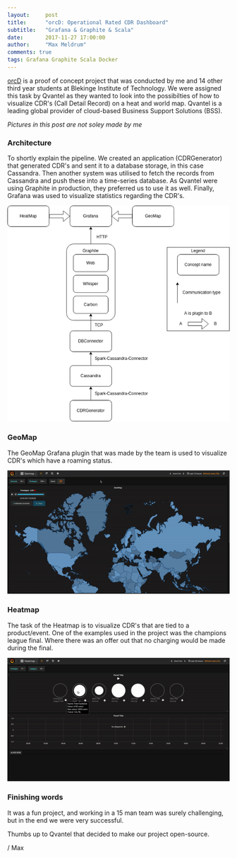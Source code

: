 ```yaml
---
layout:     post
title:      "orcD: Operational Rated CDR Dashboard"
subtitle:   "Grafana & Graphite & Scala"
date:       2017-11-27 17:00:00
author:     "Max Meldrum"
comments: true
tags: Grafana Graphite Scala Docker
---
```


[orcD](https://github.com/qvantel/orcd) is a proof of concept project that was conducted by me and 14 other third year students at Blekinge Institute of Technology.
We were assigned this task by Qvantel as they wanted to look into the possibilties of how to visualize CDR's (Call Detail Record) on a heat and world map.
Qvantel is a leading global provider of cloud-based Business Support Solutions (BSS).

*Pictures in this post are not soley made by me*

### Architecture

To shortly explain the pipeline. We created an application (CDRGenerator) that generated CDR's and sent it to a database storage, in this case Cassandra. 
Then another system was utilised to fetch the records from Cassandra and push these into a time-series database. As Qvantel were using Graphite in production, they preferred us to use it as well.
Finally, Grafana was used to visualize statistics regarding the CDR's.

![](../assets/img/posts/orcd/arch_revised.png)


### GeoMap

The GeoMap Grafana plugin that was made by the team is used to visualize CDR's which have a roaming status.

![](../assets/img/posts/orcd/geomap.gif)

### Heatmap

The task of the Heatmap is to visualize CDR's that are tied to a product/event. One of the examples used in the project was the champions league final. 
Where there was an offer out that no charging would be made during the final.

![](../assets/img/posts/orcd/heatmap.gif)


### Finishing words

It was a fun project, and working in a 15 man team was surely challenging, but in the end we were very successful.

Thumbs up to Qvantel that decided to make our project open-source.

/ Max









